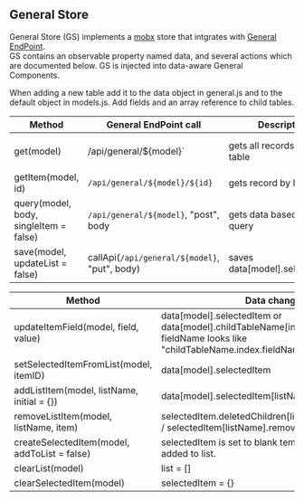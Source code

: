 ## General Store
General Store (GS) implements a [mobx](https://github.com/mobxjs/mobx) store that intgrates with [General EndPoint](https://github.com/andrewt3000/generalEndPoint).  
GS contains an observable property named data, and several actions which are documented below. GS is injected into data-aware General Components.

When adding a new table add it to the data object in general.js and to the default object in models.js. Add fields and an array reference to child tables.  

| Method | General EndPoint call | Description | Data changed
| --- | --- | --- | -- |
get(model) | /api/general/${model}` | gets all records for a table | data[model] properties: list, errorMessage and busy.
getItem(model, id) | `/api/general/${model}/${id}` | gets record by ID | data[model].selectedItem
query(model, body, singleItem = false) | `/api/general/${model}`, "post", body | gets data based on [jql](https://github.com/andrewt3000/generalEndPoint#jql) query |  sets data[model].selectedItem or data[model].list
save(model, updateList = false) | callApi(`/api/general/${model}`, "put", body) | saves data[model].selectedItem

| Method |  Data changed |  
| --- | --- |
updateItemField(model, field, value) | data[model].selectedItem or data[model].childTableName[index].fieldName where fieldName looks like "childTableName.index.fieldName 
setSelectedItemFromList(model, itemID) | data[model].selectedItem
addListItem(model, listName, initial = {}) | data[model].selectedItem[listName].push
removeListItem(model, listName, item) | selectedItem.deletedChildren[listName].push(item.ID) / selectedItem[listName].remove
createSelectedItem(model, addToList = false) | selectedItem is set to blank template and optionally added to list.
clearList(model) | list = []
clearSelectedItem(model) | selectedItem = {}
	

